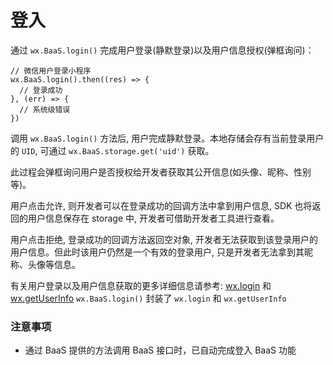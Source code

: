 # 登入

通过 `wx.BaaS.login()` 完成用户登录(静默登录)以及用户信息授权(弹框询问)：

```
// 微信用户登录小程序
wx.BaaS.login().then((res) => {
  // 登录成功
}, (err) => {
  // 系统级错误
})
```

调用 `wx.BaaS.login()` 方法后, 用户完成静默登录。本地存储会存有当前登录用户的 `UID`, 可通过 `wx.BaaS.storage.get('uid')` 获取。

此过程会弹框询问用户是否授权给开发者获取其公开信息(如头像、昵称、性别等)。

用户点击允许, 则开发者可以在登录成功的回调方法中拿到用户信息,  SDK 也将返回的用户信息保存在 storage 中, 开发者可借助开发者工具进行查看。

用户点击拒绝, 登录成功的回调方法返回空对象, 开发者无法获取到该登录用户的用户信息。但此时该用户仍然是一个有效的登录用户, 只是开发者无法拿到其昵称、头像等信息。

有关用户登录以及用户信息获取的更多详细信息请参考: [wx.login](https://mp.weixin.qq.com/debug/wxadoc/dev/api/api-login.html#wxloginobject) 和 [wx.getUserInfo](https://mp.weixin.qq.com/debug/wxadoc/dev/api/open.html#wxgetuserinfoobject) `wx.BaaS.login()` 封装了 `wx.login` 和 `wx.getUserInfo`

### 注意事项

- 通过 BaaS 提供的方法调用 BaaS 接口时，已自动完成登入 BaaS 功能